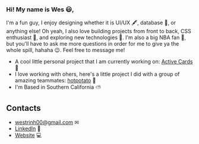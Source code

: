 ### Hi! My name is Wes 😃,

I'm a fun guy, I enjoy designing whether it is UI/UX 🖋, database 📂, or anything else! Oh yeah, I also love building projects from front to back, CSS enthusiast 🎨, and exploring new technologies 📱. I'm also a big NBA fan 🏀, but you'll have to ask me more questions in order for me to give ya the whole spill, hahaha 😉. Feel free to message me! 

- A cool little personal project that I am currently working on: <a href="https://frontlinecards.herokuapp.com/">Active Cards</a> 📇
- I love working with ohers, here's a little project I did with a group of amazing teammates: <a href="https://hotpotato-app.herokuapp.com/">hotpotato</a> 🥔
- I'm Based in Southern California ⛅

## Contacts
- westrinh00@gmail.com ✉
- <a href="https://www.linkedin.com/in/wes-trinh-28b526220/">LinkedIn</a> 🤵
- <a href="https://westrinhkl.github.io/">Website</a> 💻
